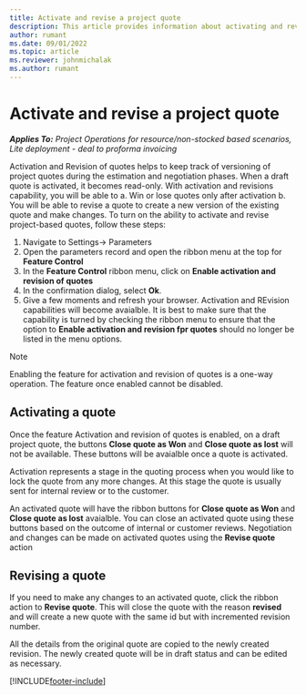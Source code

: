```yaml
---
title: Activate and revise a project quote
description: This article provides information about activating and revision quotes in Project Operations.
author: rumant
ms.date: 09/01/2022
ms.topic: article
ms.reviewer: johnmichalak
ms.author: rumant
---
```


# Activate and revise a project quote

_**Applies To:** Project Operations for resource/non-stocked based scenarios, Lite deployment - deal to proforma invoicing_

Activation and Revision of quotes helps to keep track of versioning of project quotes during the estimation and negotiation phases. When a draft quote is activated, it becomes read-only. With activation and revisions capability, you will be able to 
a. Win or lose quotes only after activation
b. You will be able to revise a quote to create a new version of the existing quote and make changes. 
To turn on the ability to activate and revise project-based quotes, follow these steps: 
1. Navigate to Settings-> Parameters
2. Open the parameters record and open the ribbon menu at the top for **Feature Control**
3. In the **Feature Control** ribbon menu, click on **Enable activation and revision of quotes**
4. In the confirmation dialog, select **Ok**. 
5. Give a few moments and refresh your browser. Activation and REvision capabilities will become avaialble. It is best to make sure that the capability is turned by checking the ribbon menu to ensure that the option to **Enable activation and revision fpr quotes** should no longer be listed in the menu options. 

> [!NOTE]
> Enabling the feature for activation and revision of quotes is a one-way operation. The feature once enabled cannot be disabled.

## Activating a quote

Once the feature Activation and revision of quotes is enabled, on a draft project quote, the buttons **Close quote as Won** and **Close quote as lost** will not be available. These buttons will be avaialble once a quote is activated. 

Activation represents a stage in the quoting process when you would like to lock the quote from any more changes. At this stage the quote is usually sent for internal review or to the customer. 

An activated quote will have the ribbon buttons for **Close quote as Won** and **Close quote as lost** avaialble. You can close an activated quote using these buttons based on the outcome of internal or customer reviews. Negotiation and changes can be made on activated quotes using the **Revise quote** action

## Revising a quote
If you need to make any changes to an activated quote, click the ribbon action to **Revise quote**. This will close the quote with the reason **revised** and will create a new quote with the same id but with incremented revision number.

All the details from the original quote are copied to the newly created revision. The newly created quote will be in draft status and can be edited as necessary. 





[!INCLUDE[footer-include](../includes/footer-banner.md)]
